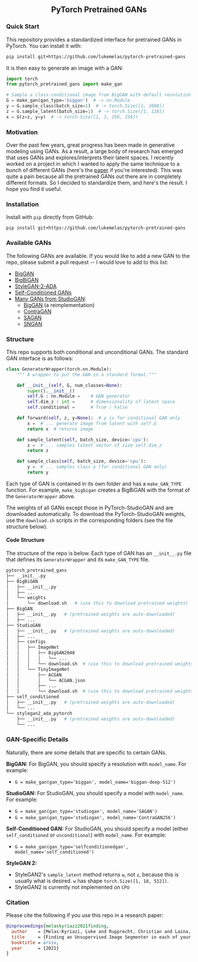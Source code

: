 <div align="center">

## PyTorch Pretrained GANs
<!-- [![Paper](http://img.shields.io/badge/paper-arxiv.1001.2234-B31B1B.svg)](https://www.nature.com/articles/nature14539) -->
<!-- [![Conference](http://img.shields.io/badge/CVPR-2021-4b44ce.svg)](https://papers.nips.cc/book/advances-in-neural-information-processing-systems-31-2018) -->

</div>

<!-- TODO: Add video -->

### Quick Start
This repository provides a standardized interface for pretrained GANs in PyTorch. You can install it with:
```bash
pip install git+https://github.com/lukemelas/pytorch-pretrained-gans
```
It is then easy to generate an image with a GAN:
```python
import torch
from pytorch_pretrained_gans import make_gan

# Sample a class-conditional image from BigGAN with default resolution 256
G = make_gan(gan_type='biggan')  # -> nn.Module
y = G.sample_class(batch_size=1)  # -> torch.Size([1, 1000])
z = G.sample_latent(batch_size=1)  # -> torch.Size([1, 128])
x = G(z=z, y=y)  # -> torch.Size([1, 3, 256, 256])
```

### Motivation
Over the past few years, great progress has been made in generative modeling using GANs. As a result, a large body of research has emerged that uses GANs and explores/interprets their latent spaces. I recently worked on a project in which I wanted to apply the same technique to a bunch of different GANs (here's the [paper](https://github.com/lukemelas/unsupervised-image-segmentation) if you're interested). This was quite a pain because all the pretrained GANs out there are in completely different formats. So I decided to standardize them, and here's the result. I hope you find it useful. 

### Installation
Install with `pip` directly from GitHub: 
```
pip install git+https://github.com/lukemelas/pytorch-pretrained-gans
```

### Available GANs

The following GANs are available. If you would like to add a new GAN to the repo, please submit a pull request -- I would love to add to this list: 
 - [BigGAN](https://github.com/ajbrock/BigGAN-PyTorch)
 - [BigBiGAN](https://arxiv.org/abs/1907.02544)
 - [StyleGAN-2-ADA](https://arxiv.org/abs/1912.04958)
 - [Self-Conditioned GANs](https://arxiv.org/abs/2006.10728)
 - [Many GANs from StudioGAN](https://github.com/POSTECH-CVLab/PyTorch-StudioGAN):
   - [BigGAN](https://github.com/POSTECH-CVLab/PyTorch-StudioGAN) (a reimplementation)
   - [ContraGAN](https://github.com/POSTECH-CVLab/PyTorch-StudioGAN)
   - [SAGAN](https://arxiv.org/abs/1805.08318)
   - [SNGAN](https://arxiv.org/abs/1802.05957)



### Structure

This repo supports both conditional and unconditional GANs. The standard GAN interface is as follows:

```python
class GeneratorWrapper(torch.nn.Module):
    """ A wrapper to put the GAN in a standard format."""

    def __init__(self, G, num_classes=None):
        super().__init__()
        self.G : nn.Module =    # GAN generator
        self.dim_z : int =      # dimensionality of latent space
        self.conditional =      # True / False

    def forward(self, z, y=None):  # y is for conditional GAN only
        x =  # ... generate image from latent with self.G
        return x  # returns image

    def sample_latent(self, batch_size, device='cpu'):
        z =  # ... samples latent vector of size self.dim_z
        return z

    def sample_class(self, batch_size, device='cpu'):
        y =  # ... samples class y (for conditional GAN only)
        return y
```

Each type of GAN is contained in its own folder and has a `make_GAN_TYPE` function. For example, `make_bigbigan` creates a BigBiGAN with the format of the `GeneratorWrapper` above. 

The weights of all GANs except those in PyTorch-StudioGAN and are downloaded automatically. To download the PyTorch-StudioGAN weights, use the `download.sh` scripts in the corresponding folders (see the file structure below). 

#### Code Structure
The structure of the repo is below. Each type of GAN has an `__init__.py` file that defines its `GeneratorWrapper` and its `make_GAN_TYPE` file. 

```bash
pytorch_pretrained_gans
├── __init__.py
├── BigBiGAN
│   ├── __init__.py
│   ├── ...
│   └── weights
│       └── download.sh   # (use this to download pretrained weights)
├── BigGAN
│   ├── __init__.py   # (pretrained weights are auto-downloaded)
│   ├── ...
├── StudioGAN
│   ├── __init__.py   # (pretrained weights are auto-downloaded)
│   ├── ...
│   ├── configs
│   │   ├── ImageNet
│   │   │   ├── BigGAN2048
│   │   │   │   └── ...
│   │   │   └── download.sh  # (use this to download pretrained weights)
│   │   └── TinyImageNet
│   │       ├── ACGAN
│   │       │   └── ACGAN.json
│   │       ├── ...
│   │       └── download.sh  # (use this to download pretrained weights)
├── self_conditioned
│   ├── __init__.py   # (pretrained weights are auto-downloaded)
│   └── ...
└── stylegan2_ada_pytorch
    ├── __init__.py   # (pretrained weights are auto-downloaded)
    └── ...
```

### GAN-Specific Details

Naturally, there are some details that are specific to certain GANs. 

**BigGAN:** For BigGAN, you should specify a resolution with `model_name`. For example:
 * `G = make_gan(gan_type='biggan', model_name='biggan-deep-512')`

**StudioGAN:** For StudioGAN, you should specify a model with `model_name`. For example:
 * `G = make_gan(gan_type='studiogan', model_name='SAGAN')`
 * `G = make_gan(gan_type='studiogan', model_name='ContraGAN256')`

**Self-Conditioned GAN:** For StudioGAN, you should specify a model (either `self_conditioned` or `unconditional`) with `model_name`. For example:
 * `G = make_gan(gan_type='selfconditionedgan', model_name='self_conditioned')`

**StyleGAN 2:** 
 * StyleGAN2's `sample_latent` method returns `w`, not `z`, because this is usually what is desired. `w` has shape `torch.Size([1, 18, 512])`.
 * StyleGAN2 is currently not implemented on `CPU`

### Citation
Please cite the following if you use this repo in a research paper:
```bibtex
@inproceedings{melaskyriazi2021finding,
  author    = {Melas-Kyriazi, Luke and Rupprecht, Christian and Laina, Iro and Vedaldi, Andrea},
  title     = {Finding an Unsupervised Image Segmenter in each of your Deep Generative Models},
  booktitle = arxiv,
  year      = {2021}
}
```
